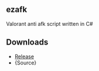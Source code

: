 ## ezafk
Valorant anti afk script written in C#

## Downloads
* [Release](https://www.youtube.com/watch?v=dQw4w9WgXcQ)
* {Source}
